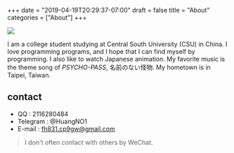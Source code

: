 +++
date = "2019-04-19T20:29:37-07:00"
draft = false
title = "About"
categories = ["About"]
+++

![](https://i.loli.net/2019/04/21/5cbc8b63098ca.jpg)

I am a college student studying at Central South University (CSU) in China. 
I love programming programs, and I hope that I can find myself by programming. I also like to watch Japanese animation. 
My favorite music is the theme song of *PSYCHO-PASS*, 名前のない怪物. My hometown is in Taipei, Taiwan.

## contact

- QQ : 2116280484
- Telegram : @HuangNO1
- E-mail : fh831.cp9gw@gmail.com
> I don't often contact with others by WeChat.